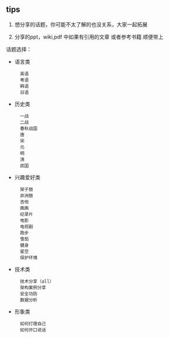
## tips

1. 想分享的话题，你可能不太了解的也没关系，大家一起拓展

2. 分享的ppt，wiki,pdf 中如果有引用的文章 或者参考书籍 顺便带上

话题选择：
	
* 语言类
	    
	    英语
	    粤语
	    韩语
	    日语

* 历史类
		
		一战
		二战
		春秋战国
		唐
		宋
		元
		明
		清
		民国

* 兴趣爱好类
		
		架子鼓
		非洲鼓
		吉他
		画画
		纪录片
		电影
		电视剧
		跑步 
		雪茄
		健身
		星空
		保护环境


* 技术类	
	    
	    技术分享（all）
		架构案例分享
		安全功防
		数据分析

* 形象类
    	
    	如何打理自己
    	如何开口说话




